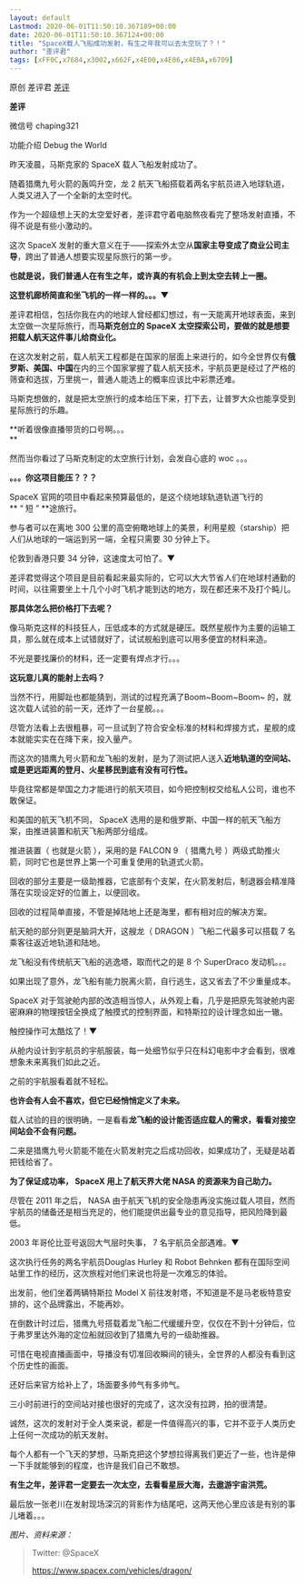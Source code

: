 ```yaml
---
layout: default
Lastmod: 2020-06-01T11:50:10.367189+00:00
date: 2020-06-01T11:50:10.367124+00:00
title: "SpaceX载人飞船成功发射，有生之年我可以去太空玩了？！"
author: "差评君"
tags: [xFF0C,x7684,x3002,x662F,x4E00,x4E86,x4EBA,x6709]
---
```


原创 差评君 [差评](javascript:void(0);)

**差评** 

微信号 chaping321

功能介绍 Debug the World

  

  

昨天凌晨，马斯克家的 SpaceX 载人飞船发射成功了。

  

随着猎鹰九号火箭的轰鸣升空，龙 2 航天飞船搭载着两名宇航员进入地球轨道，人类又进入了一个全新的太空时代。

  

作为一个超级想上天的太空爱好者，差评君守着电脑熬夜看完了整场发射直播，不得不说是有些小激动的。

  

这次 SpaceX 发射的重大意义在于——探索外太空从**国家主导变成了商业公司主导**，跨出了普通人想要实现星际旅行的第一步。

**也就是说，我们普通人在有生之年，或许真的有机会上到太空去转上一圈。**

**这登机廊桥简直和坐飞机的一样一样的。。。▼**  

  

差评君相信，包括你我在内的地球人曾经都幻想过，有一天能离开地球表面，来到太空做一次星际旅行，而**马斯克创立的 SpaceX 太空探索公司，要做的就是想要把载人航天这件事儿给商业化。**  

  

在这次发射之前，载人航天工程都是在国家的层面上来进行的，如今全世界仅有**俄罗斯、美国、中国**在内的三个国家掌握了载人航天技术，宇航员更是经过了严格的筛查和选拔，万里挑一，普通人能选上的概率应该比中彩票还难。

  

马斯克想做的，就是把太空旅行的成本给压下来，打下去，让普罗大众也能享受到星际旅行的乐趣。

  

**听着很像直播带货的口号啊。。。  
**

  

然而当你看过了马斯克制定的太空旅行计划，会发自心底的 woc 。。。

  

**。。。你这项目能压？？？**

  

SpaceX 官网的项目中看起来预算最低的，是这个绕地球轨道轨道飞行的** “ 短 ” **途旅行。

  

参与者可以在离地 300 公里的高空俯瞰地球上的美景，利用星舰（starship）把人们从地球的一端运到另一端，全程只需要 30 分钟上下。  

  

伦敦到香港只要 34 分钟，这速度太可怕了。▼  

  

差评君觉得这个项目是目前看起来最实际的，它可以大大节省人们在地球村通勤的时间，以往需要坐上十几个小时飞机才能到达的地方，现在都还来不及打个盹儿。

  

**那具体怎么把价格打下去呢？**  

  

像马斯克这样的科技狂人，压低成本的方式就是硬压。既然星舰作为主要的运输工具，那么就在成本上试错就好了，试试舰船到底可以用多便宜的材料来造。

  

不光是要找廉价的材料，还一定要有焊点才行。。。

  

**这玩意儿真的能射上去吗？**

  

当然不行，用脚趾也都能猜到，测试的过程充满了Boom~Boom~Boom~ 的，就这次载人试验的前一天，还炸了一台星舰。。。

  

尽管方法看上去很粗暴，可一旦试到了符合安全标准的材料和焊接方式，星舰的成本就能实实在在降下来，投入量产。

  

  

  

而这次的猎鹰九号火箭和龙飞船的发射，是为了测试把人送入**近地轨道的空间站、或是更远距离的登月、火星移民到底有没有可行性。**

  

毕竟往常都是举国之力才能进行的航天项目，如今把控制权交给私人公司，谁也不敢保证。

  

和美国的航天飞机不同， SpaceX 选用的是和俄罗斯、中国一样的航天飞船方案，由推进装置和航天飞船两部分组成。

  

推进装置（ 也就是火箭 ），采用的是 FALCON 9 （ 猎鹰九号 ）两级式助推火箭，同时它也是世界上第一个可重复使用的轨道式火箭。

  

回收的部分主要是一级助推器，它底部有个支架，在火箭发射后，制退器会精准降落在实现设定好的位置上，以便回收。

  

回收的过程简单直接，不管是掉陆地上还是海里，都有相对应的解决方案。

  

航天舱的部分则更是脑洞大开，这艘龙（ DRAGON ）飞船二代最多可以搭载 7 名乘客往返近地轨道和陆地。

  

龙飞船没有传统航天飞船的逃逸塔，取而代之的是 8 个 SuperDraco 发动机。。。

  

如果出现了意外，龙飞船有能力脱离火箭，自行逃生，这又省去了不少重量成本。

  

SpaceX 对于驾驶舱内部的改造相当惊人，从外观上看，几乎是把原先驾驶舱内密密麻麻的物理按钮全换成了触摸式的控制界面，和特斯拉的设计理念如出一辙。

  

触控操作可太酷炫了！▼

  

从舱内设计到宇航员的宇航服装，每一处细节似乎只在科幻电影中才会看到，很难想象未来离我们如此之近。

  

之前的宇航服看着就不轻松。

  

**也许会有人会不喜欢，但它已经悄悄定义了未来。**  

  

载人试验的目的很明确，一是看看**龙飞船的设计能否适应载人的需求，看看对接空间站会不会有问题。**

  

二来是猎鹰九号火箭能不能在火箭发射完之后成功回收，如果成功了，无疑是站着把钱给省了。  

  

**为了保证成功率， SpaceX 用上了航天界大佬 NASA 的资源来为自己助力。**

  

尽管在 2011 年之后， NASA 由于航天飞机的安全隐患再没实施过载人项目，然而宇航员的储备还是相当充足的，他们能提供出最专业的意见指导，把风险降到最低。

  

2003 年哥伦比亚号返回大气层时失事， 7 名宇航员全部遇难。▼

  

这次执行任务的两名宇航员Douglas Hurley 和 Robot Behnken 都有在国际空间站里工作的经历，这次旅程对他们来说也将是一次难忘的体验。

  

出发前，他们坐着两辆特斯拉 Model X 前往发射塔，不知道是不是马老板特意安排的，这个品牌露出，不能再妙。

  

在倒数计时过后，猎鹰九号搭载着龙飞船二代缓缓升空，仅仅在不到十分钟后，位于弗罗里达外海的定位船就回收到了猎鹰九号的一级助推器。  

  

可惜在电视直播画面中，导播没有切准回收瞬间的镜头，全世界的人都没有看到这个历史性的画面。

  

还好后来官方给补上了，场面要多帅气有多帅气。  

  

三小时前进行的空间站对接也很好的完成了，这次没有拉跨，拍的很清楚。  

  

诚然，这次的发射对于全人类来说，都是一件值得高兴的事，它并不亚于人类历史上任何一次成功的航天发射。  

  

每个人都有一个飞天的梦想，马斯克把这个梦想拉得离我们更近了一些，也许是伸一下手就能够到的程度，也许是我们自己不敢想。

  

**有生之年，差评君一定要去一次太空，去看看星辰大海，去遨游宇宙洪荒。**

  

最后放一张老川在发射现场深沉的背影作为结尾吧，这两天他心里应该是有别的事儿堵着。。。

  

_图片、资料来源：_

> Twitter: @SpaceX  
> 
> https://www.spacex.com/vehicles/dragon/

